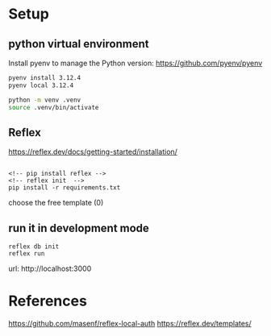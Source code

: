 # Setup

## python virtual environment

Install pyenv to manage the Python version: https://github.com/pyenv/pyenv


```sh 
pyenv install 3.12.4
pyenv local 3.12.4

python -m venv .venv
source .venv/bin/activate

```


## Reflex
https://reflex.dev/docs/getting-started/installation/ 

```

<!-- pip install reflex -->
<!-- reflex init  -->
pip install -r requirements.txt

```

choose the free template (0)


## run it in development mode

```
reflex db init 
reflex run
```

url: http://localhost:3000


# References 

https://github.com/masenf/reflex-local-auth
https://reflex.dev/templates/
